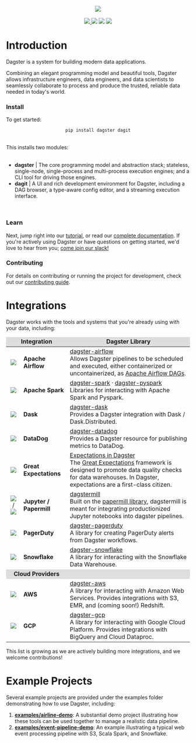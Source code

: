 <p align="center">
<img src="https://user-images.githubusercontent.com/609349/57987382-7e294500-7a35-11e9-9c6a-f73e0f1d3a1c.png" />
<br /><br />
<a href="https://badge.fury.io/py/dagster"><img src="https://badge.fury.io/py/dagster.svg"></>
<a href="https://coveralls.io/github/dagster-io/dagster?branch=master"><img src="https://coveralls.io/repos/github/dagster-io/dagster/badge.svg?branch=master"></a>
<a href="https://buildkite.com/dagster/dagster"><img src="https://badge.buildkite.com/888545beab829e41e5d7303db15525a2bc3b0f0e33a72759ac.svg?branch=master"></a>
<a href="https://dagster.readthedocs.io/en/master/"><img src="https://readthedocs.org/projects/dagster/badge/?version=master"></a>
</p>

# Introduction

Dagster is a system for building modern data applications.

Combining an elegant programming model and beautiful tools, Dagster allows infrastructure engineers, data engineers, and data scientists to seamlessly collaborate to process and produce the trusted, reliable data needed in today's world.

### Install
To get started:
<br />
<p align="center">
<code>pip install dagster dagit</code>
</p>
<br />
This installs two modules:
<br />
<br />

* **dagster** | The core programming model and abstraction stack; stateless, single-node,
  single-process and multi-process execution engines; and a CLI tool for driving those engines.
* **dagit** | A UI and rich development environment for Dagster, including a DAG browser, a type-aware config editor, and a streaming execution interface.
<br/>

### Learn
Next, jump right into our [tutorial](https://dagster.readthedocs.io/en/latest/sections/learn/tutorial/index.html), or read our [complete documentation](https://dagster.readthedocs.io). If you're actively using Dagster or have questions on getting started, we'd love to hear from you; [come join our slack!](https://tinyurl.com/dagsterslack)

### Contributing
For details on contributing or running the project for development, check out our [contributing guide](https://dagster.readthedocs.io/en/latest/sections/community/contributing.html).

# Integrations
Dagster works with the tools and systems that you're already using with your data, including:

<table>
	<thead>
		<tr style="background-color: #ddd" align="center">
			<td colspan=2><b>Integration</b></td>
			<td><b>Dagster Library</b></td>
		</tr>
	</thead>
	<tbody>
		<tr>
			<td align="center" style="border-right: 0px"><img style="vertical-align:middle"  src="https://user-images.githubusercontent.com/609349/57987547-a7e36b80-7a37-11e9-95ae-4c4de2618e87.png"></td>
			<td style="border-left: 0px"> <b>Apache Airflow</b></td>
			<td><a href="https://github.com/dagster-io/dagster/tree/master/python_modules/dagster-airflow" />dagster-airflow</a><br />Allows Dagster pipelines to be scheduled and executed, either containerized or uncontainerized, as <a href="https://github.com/apache/airflow">Apache Airflow DAGs</a>.</td>
		</tr>
		<tr>
			<td align="center" style="border-right: 0px"><img style="vertical-align:middle"  src="https://user-images.githubusercontent.com/609349/57987976-5ccc5700-7a3d-11e9-9fa5-1a51299b1ccb.png"></td>
			<td style="border-left: 0px"> <b>Apache Spark</b></td>
			<td><a href="https://github.com/dagster-io/dagster/tree/master/python_modules/libraries/dagster-spark" />dagster-spark</a> &middot; <a href="https://github.com/dagster-io/dagster/tree/master/python_modules/libraries/dagster-pyspark" />dagster-pyspark</a>
			<br />Libraries for interacting with Apache Spark and Pyspark.
			</td>
		</tr>
		<tr>
			<td align="center" style="border-right: 0px"><img style="vertical-align:middle"  src="https://user-images.githubusercontent.com/609349/58348728-48f66b80-7e16-11e9-9e9f-1a0fea9a49b4.png"></td>
			<td style="border-left: 0px"> <b>Dask</b></td>
			<td><a href="https://github.com/dagster-io/dagster/tree/master/python_modules/dagster-dask" />dagster-dask</a>
			<br />Provides a Dagster integration with Dask / Dask.Distributed.
			</td>
		</tr>
		<tr>
			<td align="center" style="border-right: 0px"><img style="vertical-align:middle" src="https://user-images.githubusercontent.com/609349/58349731-f36f8e00-7e18-11e9-8a2e-86e086caab66.png"></td>
			<td style="border-left: 0px"> <b>DataDog</b></td>
			<td><a href="https://github.com/dagster-io/dagster/tree/master/python_modules/libraries/dagster-datadog" />dagster-datadog</a>
			<br />Provides a Dagster resource for publishing metrics to DataDog.
			</td>
		</tr>
		<tr>
			<td align="center" style="border-right: 0px"><img style="vertical-align:middle" src="https://user-images.githubusercontent.com/609349/58349454-3846f500-7e18-11e9-84f0-6c9c75ae9993.png"></td>
			<td style="border-left: 0px"> <b>Great Expectations</b></td>
			<td><a href="https://dagster.readthedocs.io/en/latest/sections/learn/tutorial/expectations.html" />Expectations in Dagster</a><br />
			The <a href="https://github.com/great-expectations/great_expectations">Great Expectations</a> framework is designed to promote data quality checks for data warehouses. In Dagster, expectations are a first-class citizen.
			</td>
		</tr>
		<tr>
			<td align="center" style="border-right: 0px"><img style="vertical-align:middle" src="https://user-images.githubusercontent.com/609349/57987809-bf245800-7a3b-11e9-8905-494ed99d0852.png" />
			&nbsp;/&nbsp; <img style="vertical-align:middle" src="https://user-images.githubusercontent.com/609349/57987827-fa268b80-7a3b-11e9-8a18-b675d76c19aa.png">
			</td>
			<td style="border-left: 0px"> <b>Jupyter / Papermill</b></td>
			<td><a href="https://github.com/dagster-io/dagster/tree/master/python_modules/dagstermill" />dagstermill</a><br />Built on the <a href=https://github.com/nteract/papermill">papermill library</a>, dagstermill is meant for integrating productionized Jupyter notebooks into dagster pipelines.</td>
		</tr>
		<tr>
			<td align="center" style="border-right: 0px"><img style="vertical-align:middle"  src="https://user-images.githubusercontent.com/609349/57988016-f431aa00-7a3d-11e9-8cb6-1309d4246b27.png"></td>
			<td style="border-left: 0px"> <b>PagerDuty</b></td>
			<td><a href="https://github.com/dagster-io/dagster/tree/master/python_modules/libraries/dagster-pagerduty" />dagster-pagerduty</a>
			<br />A library for creating PagerDuty alerts from Dagster workflows.
			</td>
		</tr>
		<tr>
			<td align="center" style="border-right: 0px"><img style="vertical-align:middle" src="https://user-images.githubusercontent.com/609349/58349397-fcac2b00-7e17-11e9-900c-9ab8cf7cb64a.png"></td>
			<td style="border-left: 0px"> <b>Snowflake</b></td>
			<td><a href="https://github.com/dagster-io/dagster/tree/master/python_modules/libraries/dagster-snowflake" />dagster-snowflake</a>
			<br />A library for interacting with the Snowflake Data Warehouse.
			</td>
		</tr>
		<tr style="background-color: #ddd">
			<td colspan=2 align="center"><b>Cloud Providers</b></td>
			<td><b></b></td>
		</tr>
		<tr>
			<td align="center" style="border-right: 0px"><img style="vertical-align:middle" src="https://user-images.githubusercontent.com/609349/57987557-c2b5e000-7a37-11e9-9310-c274481a4682.png"> </td>
			<td style="border-left: 0px"><b>AWS</b></td>
			<td><a href="https://github.com/dagster-io/dagster/tree/master/python_modules/libraries/dagster-aws" />dagster-aws</a>
			<br />A library for interacting with Amazon Web Services. Provides integrations with S3, EMR, and (coming soon!) Redshift.
			</td>
		</tr>
		<tr>
			<td align="center" style="border-right: 0px"><img style="vertical-align:middle" src="https://user-images.githubusercontent.com/609349/57987566-f98bf600-7a37-11e9-81fa-b8ca1ea6cc1e.png"> </td>
			<td style="border-left: 0px"><b>GCP</b></td>
			<td><a href="https://github.com/dagster-io/dagster/tree/master/python_modules/libraries/dagster-gcp" />dagster-gcp</a>
			<br />A library for interacting with Google Cloud Platform. Provides integrations with BigQuery and Cloud Dataproc.
			</td>
		</tr>
	</tbody>
</table>


This list is growing as we are actively building more integrations, and we welcome contributions!


# Example Projects
Several example projects are provided under the examples folder demonstrating how to use Dagster, including:

1. [**examples/airline-demo**](https://github.com/dagster-io/dagster/tree/master/examples/dagster_examples/airline_demo): A substantial demo project illustrating how these tools can be used together to manage a realistic data pipeline.
2. [**examples/event-pipeline-demo**](https://github.com/dagster-io/dagster/tree/master/examples/dagster_examples/event_pipeline_demo): An example illustrating a typical web event processing pipeline with S3, Scala Spark, and Snowflake.
